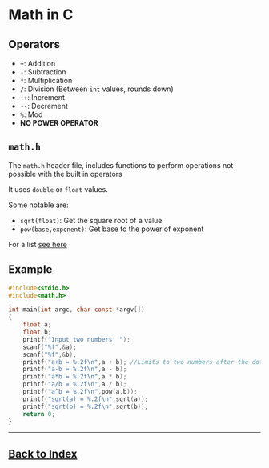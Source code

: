 # Math in C

## Operators
- `+`: Addition
- `-`: Subtraction
- `*`: Multiplication
- `/`: Division (Between `int` values, rounds down)
- `++`: Increment
- `--`: Decrement
- `%`: Mod
- **NO POWER OPERATOR**

## `math.h`

The `math.h` header file, includes functions to perform operations not possible with the built in operators

It uses `double` or `float` values.

Some notable are:
- `sqrt(float)`: Get the square root of a value
- `pow(base,exponent)`: Get base to the power of exponent

For a list [see here](http://www.cplusplus.com/reference/cmath/)

## Example

```c
#include<stdio.h>
#include<math.h>

int main(int argc, char const *argv[])
{
    float a;
    float b;
    printf("Input two numbers: ");
    scanf("%f",&a);
    scanf("%f",&b);
    printf("a+b = %.2f\n",a + b); //Limits to two numbers after the dot
    printf("a-b = %.2f\n",a - b);
    printf("a*b = %.2f\n",a * b);
    printf("a/b = %.2f\n",a / b);
    printf("a^b = %.2f\n",pow(a,b));
    printf("sqrt(a) = %.2f\n",sqrt(a)); 
    printf("sqrt(b) = %.2f\n",sqrt(b));   
    return 0;
}
```

------------------------------
## [Back to Index](./Aa_Index.md)
